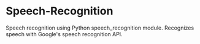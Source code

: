# Speech-Recognition
Speech recognition using Python speech_recognition module. Recognizes speech with Google's speech recognition API.
